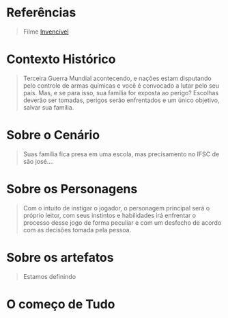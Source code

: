 # Referências

> Filme [Invencível](https://www.youtube.com/watch?v=87JBXvcQ6aA)

# Contexto Histórico

> Terceira Guerra Mundial acontecendo, e nações estam disputando pelo controle de armas químicas e você é convocado a lutar pelo seu país. Mas, e se
para isso, sua família for exposta ao perigo? Escolhas deverão ser tomadas, perigos serão enfrentados e um único objetivo, salvar sua família.
> 

# Sobre o Cenário

> Suas família fica presa em uma escola, mas precisamento no IFSC de são josé....

# Sobre os Personagens 

> Com o intuito de instigar o jogador, o personagem principal será o próprio leitor, com seus instintos e habilidades irá enfrentar o processo desse jogo de forma peculiar
e com um desfecho de acordo com as decisões tomada pela pessoa.

# Sobre os artefatos 

> Estamos definindo

# O começo de Tudo 

>

